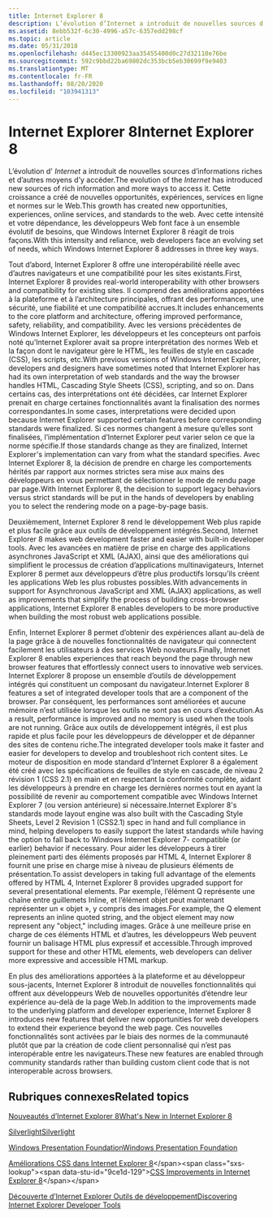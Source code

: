 ```yaml
---
title: Internet Explorer 8
description: L’évolution d’Internet a introduit de nouvelles sources d’informations riches et d’autres moyens d’y accéder.
ms.assetid: 8ebb532f-6c30-4996-a57c-6357edd298cf
ms.topic: article
ms.date: 05/31/2018
ms.openlocfilehash: d445ec13300923aa35455400d0c27d32110e76be
ms.sourcegitcommit: 592c9bbd22ba69802dc353bcb5eb30699f9e9403
ms.translationtype: MT
ms.contentlocale: fr-FR
ms.lasthandoff: 08/20/2020
ms.locfileid: "103941313"
---
```

# <a name="internet-explorer-8"></a><span data-ttu-id="9ce1d-103">Internet Explorer 8</span><span class="sxs-lookup"><span data-stu-id="9ce1d-103">Internet Explorer 8</span></span>

<span data-ttu-id="9ce1d-104">L’évolution d' *Internet* a introduit de nouvelles sources d’informations riches et d’autres moyens d’y accéder.</span><span class="sxs-lookup"><span data-stu-id="9ce1d-104">The evolution of the *Internet* has introduced new sources of rich information and more ways to access it.</span></span> <span data-ttu-id="9ce1d-105">Cette croissance a créé de nouvelles opportunités, expériences, services en ligne et normes sur le Web.</span><span class="sxs-lookup"><span data-stu-id="9ce1d-105">This growth has created new opportunities, experiences, online services, and standards to the web.</span></span> <span data-ttu-id="9ce1d-106">Avec cette intensité et votre dépendance, les développeurs Web font face à un ensemble évolutif de besoins, que Windows Internet Explorer 8 réagit de trois façons.</span><span class="sxs-lookup"><span data-stu-id="9ce1d-106">With this intensity and reliance, web developers face an evolving set of needs, which Windows Internet Explorer 8 addresses in three key ways.</span></span>

<span data-ttu-id="9ce1d-107">Tout d’abord, Internet Explorer 8 offre une interopérabilité réelle avec d’autres navigateurs et une compatibilité pour les sites existants.</span><span class="sxs-lookup"><span data-stu-id="9ce1d-107">First, Internet Explorer 8 provides real-world interoperability with other browsers and compatibility for existing sites.</span></span> <span data-ttu-id="9ce1d-108">Il comprend des améliorations apportées à la plateforme et à l’architecture principales, offrant des performances, une sécurité, une fiabilité et une compatibilité accrues.</span><span class="sxs-lookup"><span data-stu-id="9ce1d-108">It includes enhancements to the core platform and architecture, offering improved performance, safety, reliability, and compatibility.</span></span> <span data-ttu-id="9ce1d-109">Avec les versions précédentes de Windows Internet Explorer, les développeurs et les concepteurs ont parfois noté qu’Internet Explorer avait sa propre interprétation des normes Web et la façon dont le navigateur gère le HTML, les feuilles de style en cascade (CSS), les scripts, etc.</span><span class="sxs-lookup"><span data-stu-id="9ce1d-109">With previous versions of Windows Internet Explorer, developers and designers have sometimes noted that Internet Explorer has had its own interpretation of web standards and the way the browser handles HTML, Cascading Style Sheets (CSS), scripting, and so on.</span></span> <span data-ttu-id="9ce1d-110">Dans certains cas, des interprétations ont été décidées, car Internet Explorer prenait en charge certaines fonctionnalités avant la finalisation des normes correspondantes.</span><span class="sxs-lookup"><span data-stu-id="9ce1d-110">In some cases, interpretations were decided upon because Internet Explorer supported certain features before corresponding standards were finalized.</span></span> <span data-ttu-id="9ce1d-111">Si ces normes changent à mesure qu’elles sont finalisées, l’implémentation d’Internet Explorer peut varier selon ce que la norme spécifie.</span><span class="sxs-lookup"><span data-stu-id="9ce1d-111">If those standards change as they are finalized, Internet Explorer's implementation can vary from what the standard specifies.</span></span> <span data-ttu-id="9ce1d-112">Avec Internet Explorer 8, la décision de prendre en charge les comportements hérités par rapport aux normes strictes sera mise aux mains des développeurs en vous permettant de sélectionner le mode de rendu page par page.</span><span class="sxs-lookup"><span data-stu-id="9ce1d-112">With Internet Explorer 8, the decision to support legacy behaviors versus strict standards will be put in the hands of developers by enabling you to select the rendering mode on a page-by-page basis.</span></span>

<span data-ttu-id="9ce1d-113">Deuxièmement, Internet Explorer 8 rend le développement Web plus rapide et plus facile grâce aux outils de développement intégrés.</span><span class="sxs-lookup"><span data-stu-id="9ce1d-113">Second, Internet Explorer 8 makes web development faster and easier with built-in developer tools.</span></span> <span data-ttu-id="9ce1d-114">Avec les avancées en matière de prise en charge des applications asynchrones JavaScript et XML (AJAX), ainsi que des améliorations qui simplifient le processus de création d’applications multinavigateurs, Internet Explorer 8 permet aux développeurs d’être plus productifs lorsqu’ils créent les applications Web les plus robustes possibles.</span><span class="sxs-lookup"><span data-stu-id="9ce1d-114">With advancements in support for Asynchronous JavaScript and XML (AJAX) applications, as well as improvements that simplify the process of building cross-browser applications, Internet Explorer 8 enables developers to be more productive when building the most robust web applications possible.</span></span>

<span data-ttu-id="9ce1d-115">Enfin, Internet Explorer 8 permet d’obtenir des expériences allant au-delà de la page grâce à de nouvelles fonctionnalités de navigateur qui connectent facilement les utilisateurs à des services Web novateurs.</span><span class="sxs-lookup"><span data-stu-id="9ce1d-115">Finally, Internet Explorer 8 enables experiences that reach beyond the page through new browser features that effortlessly connect users to innovative web services.</span></span> <span data-ttu-id="9ce1d-116">Internet Explorer 8 propose un ensemble d’outils de développement intégrés qui constituent un composant du navigateur.</span><span class="sxs-lookup"><span data-stu-id="9ce1d-116">Internet Explorer 8 features a set of integrated developer tools that are a component of the browser.</span></span> <span data-ttu-id="9ce1d-117">Par conséquent, les performances sont améliorées et aucune mémoire n’est utilisée lorsque les outils ne sont pas en cours d’exécution.</span><span class="sxs-lookup"><span data-stu-id="9ce1d-117">As a result, performance is improved and no memory is used when the tools are not running.</span></span> <span data-ttu-id="9ce1d-118">Grâce aux outils de développement intégrés, il est plus rapide et plus facile pour les développeurs de développer et de dépanner des sites de contenu riche.</span><span class="sxs-lookup"><span data-stu-id="9ce1d-118">The integrated developer tools make it faster and easier for developers to develop and troubleshoot rich content sites.</span></span> <span data-ttu-id="9ce1d-119">Le moteur de disposition en mode standard d’Internet Explorer 8 a également été créé avec les spécifications de feuilles de style en cascade, de niveau 2 révision 1 (CSS 2.1) en main et en respectant la conformité complète, aidant les développeurs à prendre en charge les dernières normes tout en ayant la possibilité de revenir au comportement compatible avec Windows Internet Explorer 7 (ou version antérieure) si nécessaire.</span><span class="sxs-lookup"><span data-stu-id="9ce1d-119">Internet Explorer 8's standards mode layout engine was also built with the Cascading Style Sheets, Level 2 Revision 1 (CSS2.1) spec in hand and full compliance in mind, helping developers to easily support the latest standards while having the option to fall back to Windows Internet Explorer 7- compatible (or earlier) behavior if necessary.</span></span> <span data-ttu-id="9ce1d-120">Pour aider les développeurs à tirer pleinement parti des éléments proposés par HTML 4, Internet Explorer 8 fournit une prise en charge mise à niveau de plusieurs éléments de présentation.</span><span class="sxs-lookup"><span data-stu-id="9ce1d-120">To assist developers in taking full advantage of the elements offered by HTML 4, Internet Explorer 8 provides upgraded support for several presentational elements.</span></span> <span data-ttu-id="9ce1d-121">Par exemple, l’élément Q représente une chaîne entre guillemets Inline, et l’élément objet peut maintenant représenter un « objet », y compris des images.</span><span class="sxs-lookup"><span data-stu-id="9ce1d-121">For example, the Q element represents an inline quoted string, and the object element may now represent any "object," including images.</span></span> <span data-ttu-id="9ce1d-122">Grâce à une meilleure prise en charge de ces éléments HTML et d’autres, les développeurs Web peuvent fournir un balisage HTML plus expressif et accessible.</span><span class="sxs-lookup"><span data-stu-id="9ce1d-122">Through improved support for these and other HTML elements, web developers can deliver more expressive and accessible HTML markup.</span></span>

<span data-ttu-id="9ce1d-123">En plus des améliorations apportées à la plateforme et au développeur sous-jacents, Internet Explorer 8 introduit de nouvelles fonctionnalités qui offrent aux développeurs Web de nouvelles opportunités d’étendre leur expérience au-delà de la page Web.</span><span class="sxs-lookup"><span data-stu-id="9ce1d-123">In addition to the improvements made to the underlying platform and developer experience, Internet Explorer 8 introduces new features that deliver new opportunities for web developers to extend their experience beyond the web page.</span></span> <span data-ttu-id="9ce1d-124">Ces nouvelles fonctionnalités sont activées par le biais des normes de la communauté plutôt que par la création de code client personnalisé qui n’est pas interopérable entre les navigateurs.</span><span class="sxs-lookup"><span data-stu-id="9ce1d-124">These new features are enabled through community standards rather than building custom client code that is not interoperable across browsers.</span></span>

## <a name="related-topics"></a><span data-ttu-id="9ce1d-125">Rubriques connexes</span><span class="sxs-lookup"><span data-stu-id="9ce1d-125">Related topics</span></span>

<dl> <dt>

<span data-ttu-id="9ce1d-126">[Nouveautés d’Internet Explorer 8](/previous-versions//cc288472(v=vs.85))</span><span class="sxs-lookup"><span data-stu-id="9ce1d-126">[What's New in Internet Explorer 8](/previous-versions//cc288472(v=vs.85))</span></span>
</dt> <dt>

[<span data-ttu-id="9ce1d-127">Silverlight</span><span class="sxs-lookup"><span data-stu-id="9ce1d-127">Silverlight</span></span>](https://msdn.microsoft.com/library/bb871518.aspx)
</dt> <dt>

[<span data-ttu-id="9ce1d-128">Windows Presentation Foundation</span><span class="sxs-lookup"><span data-stu-id="9ce1d-128">Windows Presentation Foundation</span></span>](/dotnet/framework/wpf/)
</dt> <dt>

<span data-ttu-id="9ce1d-129">[Améliorations CSS dans Internet Explorer 8](https://msdn.microsoft.com/library/cc304082(VS.85).aspx)</span><span class="sxs-lookup"><span data-stu-id="9ce1d-129">[CSS Improvements in Internet Explorer 8](https://msdn.microsoft.com/library/cc304082(VS.85).aspx)</span></span>
</dt> <dt>

<span data-ttu-id="9ce1d-130">[Découverte d’Internet Explorer Outils de développement](/previous-versions//dd565628(v=vs.85))</span><span class="sxs-lookup"><span data-stu-id="9ce1d-130">[Discovering Internet Explorer Developer Tools](/previous-versions//dd565628(v=vs.85))</span></span>
</dt> </dl>

 

 